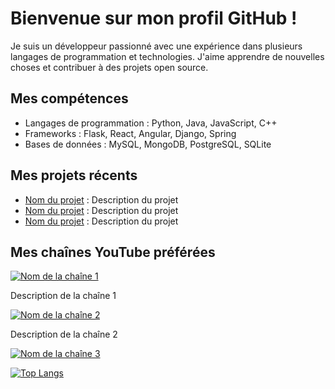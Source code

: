 # Bienvenue sur mon profil GitHub !

Je suis un développeur passionné avec une expérience dans plusieurs langages de programmation et technologies. J'aime apprendre de nouvelles choses et contribuer à des projets open source.

## Mes compétences

- Langages de programmation : Python, Java, JavaScript, C++
- Frameworks : Flask, React, Angular, Django, Spring
- Bases de données : MySQL, MongoDB, PostgreSQL, SQLite

## Mes projets récents

- [Nom du projet](lien_vers_le_projet) : Description du projet
- [Nom du projet](lien_vers_le_projet) : Description du projet
- [Nom du projet](lien_vers_le_projet) : Description du projet

## Mes chaînes YouTube préférées

[![Nom de la chaîne 1](https://i.imgur.com/abc123.jpg)](lien_vers_la_chaine_youtube_1)

Description de la chaîne 1

[![Nom de la chaîne 2](https://i.imgur.com/def456.jpg)](lien_vers_la_chaine_youtube_2)

Description de la chaîne 2

[![Nom de la chaîne 3](https://i.imgur.com/ghi789.jpg)](lien_vers_la_chaine_youtube_3)

[![Top Langs](https://github-readme-stats.vercel.app/api/top-langs/?dassored)](https://github.com/votre-nom-utilisateur)

